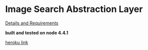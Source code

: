 # Image Search Abstraction Layer
[Details and Requirements](https://www.freecodecamp.com/challenges/image-search-abstraction-layer)

**built and tested on node 4.4.1**

[heroku link](https://jomcode-fcc-imagesearch.herokuapp.com/)
